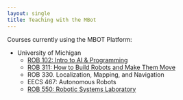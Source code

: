 ```yaml
---
layout: single
title: Teaching with the MBot
---
```


Courses currently using the MBOT Platform:
- University of Michigan
  - [ROB 102: Intro to AI & Programming](https://hellorob.org/)
  - [ROB 311: How to Build Robots and Make Them Move](https://github.com/michiganrobotics/rob311)
  - ROB 330. Localization, Mapping, and Navigation
  - EECS 467: Autonomous Robots
  - [ROB 550: Robotic Systems Laboratory](https://rob550-docs.github.io/)

